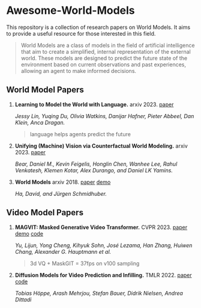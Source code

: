 # Awesome-World-Models
This repository is a collection of research papers on World Models. It aims to provide a useful resource for those interested in this field.

>World Models are a class of models in the field of artificial intelligence that aim to create a simplified, internal representation of the external world. These models are designed to predict the future state of the environment based on current observations and past experiences, allowing an agent to make informed decisions.

## World Model Papers
1. **Learning to Model the World with Language.** arxiv 2023. [paper](https://arxiv.org/pdf/2308.01399.pdf)

    *Jessy Lin, Yuqing Du, Olivia Watkins, Danijar Hafner, Pieter Abbeel, Dan Klein, Anca Dragan.*

   >language helps agents predict the future

2. **Unifying (Machine) Vision via Counterfactual World Modeling.** arxiv 2023. [paper](https://arxiv.org/pdf/2306.01828.pdf)

    *Bear, Daniel M., Kevin Feigelis, Honglin Chen, Wanhee Lee, Rahul Venkatesh, Klemen Kotar, Alex Durango, and Daniel LK Yamins.*

3. **World Models** arxiv 2018. [paper](https://arxiv.org/pdf/1803.10122.pdf) [demo](https://worldmodels.github.io/)

    *Ha, David, and Jürgen Schmidhuber.*


## Video Model Papers
1. **MAGVIT: Masked Generative Video Transformer.** CVPR 2023. [paper](https://arxiv.org/pdf/2212.05199.pdf) [demo](https://magvit.cs.cmu.edu/) [code](https://github.com/google-research/magvit)

   *Yu, Lijun, Yong Cheng, Kihyuk Sohn, José Lezama, Han Zhang, Huiwen Chang, Alexander G. Hauptmann et al.*

   >3d VQ + MaskGIT = 37fps on v100 sampling
   

3. **Diffusion Models for Video Prediction and Infilling.** TMLR 2022. [paper](https://arxiv.org/pdf/2206.07696.pdf)   [code](https://github.com/Tobi-r9/RaMViD)

   *Tobias Höppe, Arash Mehrjou, Stefan Bauer, Didrik Nielsen, Andrea Dittadi*
   
